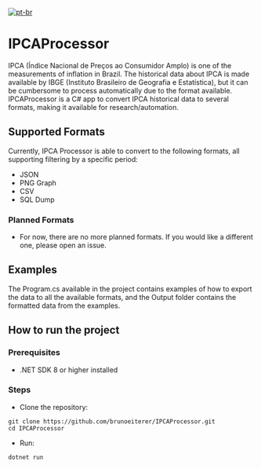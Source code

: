 [![pt-br](https://img.shields.io/badge/lang-pt--br-green.svg)](https://github.com/brunoeiterer/IPCAProcessor/blob/master/README-pt-br.md)

# IPCAProcessor
IPCA (Índice Nacional de Preços ao Consumidor Amplo) is one of the measurements of inflation in Brazil. The historical data about IPCA is made available by IBGE (Instituto Brasileiro de Geografia e Estatística), but it can be cumbersome to process automatically due to the format available. IPCAProcessor is a C# app to convert IPCA historical data to several formats, making it available for research/automation.

## Supported Formats
Currently, IPCA Processor is able to convert to the following formats, all supporting filtering by a specific period:
* JSON
* PNG Graph
* CSV
* SQL Dump

### Planned Formats
* For now, there are no more planned formats. If you would like a different one, please open an issue.

## Examples
The Program.cs available in the project contains examples of how to export the data to all the available formats, and the Output folder contains the formatted data from the examples.

## How to run the project

### Prerequisites
* .NET SDK 8 or higher installed

### Steps
* Clone the repository:
```
git clone https://github.com/brunoeiterer/IPCAProcessor.git
cd IPCAProcessor
```
* Run:
```
dotnet run
```
